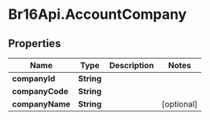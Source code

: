 # Br16Api.AccountCompany

## Properties
Name | Type | Description | Notes
------------ | ------------- | ------------- | -------------
**companyId** | **String** |  | 
**companyCode** | **String** |  | 
**companyName** | **String** |  | [optional] 


